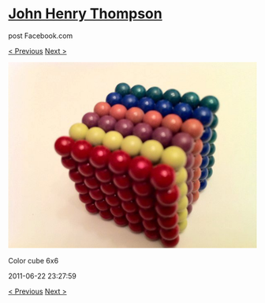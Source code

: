 # [John Henry Thompson](../README.md)
post Facebook.com

[< Previous](2011-06-22-6.md) [Next >](2011-06-22-8.md)

[![](../media/2011-06-22/Magnetic-Balls-Color-cube-6x6.jpg)](../README.md)

Color cube 6x6

2011-06-22 23:27:59

[< Previous](2011-06-22-6.md) [Next >](2011-06-22-8.md)